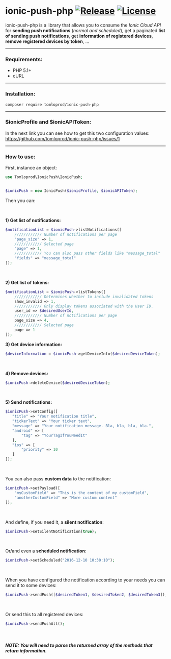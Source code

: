 # ionic-push-php [![Release](https://img.shields.io/github/release/tomloprod/ionic-push-php.svg)](https://github.com/tomloprod/ionic-push-php) [![License](https://img.shields.io/github/license/tomloprod/ionic-push-php.svg)](http://www.opensource.org/licenses/mit-license.php) 

ionic-push-php is a library that allows you to consume the *Ionic Cloud API* for **sending push notifications** (*normal and scheduled*), get a paginated **list of sending push notifications**,  get **information of registered devices**, **remove registered devices by token**, ...

---

### Requirements:

- PHP 5.1+
- cURL

---

### Installation:

    composer require tomloprod/ionic-push-php

---

### $ionicProfile and $ionicAPIToken:

In the next link you can see how to get this two configuration values: https://github.com/tomloprod/ionic-push-php/issues/1

---



### How to use:


First, instance an object:

```php
use Tomloprod\IonicPush\IonicPush;


$ionicPush = new IonicPush($ionicProfile, $ionicAPIToken);
 ```

 
 Then you can:
 
 <br>
 
 **1) Get list of notifications:**
```php
$notificationList = $ionicPush->listNotifications([
    //////////// Number of notifications per page
    "page_size" => 1,
    //////////// Selected page
    "page" => 1,
    //////////// You can also pass other fields like "message_total"
    "fields" => "message_total"
]);
```
<br>

 **2) Get list of tokens:**
```php
$notificationList = $ionicPush->listTokens([
    //////////// Determines whether to include invalidated tokens
    show_invalid => 1,
    //////////// Only display tokens associated with the User ID.
    user_id => $desiredUserId,
    //////////// Number of notifications per page
    page_size => 4,
    //////////// Selected page
    page => 1
]);
```

 **3) Get device information:**
 ```php
 $deviceInformation = $ionicPush->getDeviceInfo($desiredDeviceToken);
 ```
 
 <br>
 
**4) Remove devices:**
```php
$ionicPush->deleteDevice($desiredDeviceToken);
```
 <br>
 
 **5) Send notifications:**
 ```php
$ionicPush->setConfig([
    "title" => "Your notification title",
    "tickerText" => "Your ticker text",
    "message" => "Your notification message. Bla, bla, bla, bla.",
    "android" => [
        "tag" => "YourTagIfYouNeedIt"
    ],
    "ios" => [
        "priority" => 10
    ]
]);
```
<br>

You can also pass **custom data** to the notification:
```php
$ionicPush->setPayload([ 
    "myCustomField" => "This is the content of my customField",
    "anotherCustomField" => "More custom content"
]);
```
<br>
    
    
And define, if you need it, a **silent notification**:
```php
$ionicPush->setSilentNotification(true);
```
<br>

Or/and even a **scheduled notification**:
```php
$ionicPush->setScheduled("2016-12-10 10:30:10");
```
<br>

When you have configured the notification according to your needs you can send it to some devices:
```php
$ionicPush->sendPush([$desiredToken1, $desiredToken2, $desiredToken3]);
```
<br>

Or send this to all registered devices:
```php
$ionicPush->sendPushAll();
```

<br>
    
##### *NOTE: You will need to parse the returned array of the methods that return information.*
